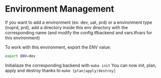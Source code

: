 # Environment Management

If you want to add a environment (ex: dev, uat, prd) or a environment type (noprd, prd), add a directory inside this env directory with the corresponding name (and modify the config.tfbackend and vars.tfvars for this environment)

To work with this environment, export the ENV value:

```sh
export ENV=dev
```

Initialiaze the corresponding backend with ```make init```
You can now init, plan, apply and destroy thanks to ```make [plan|apply|destroy]```
